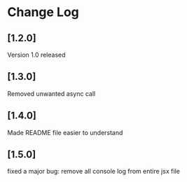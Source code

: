# Change Log

## [1.2.0]

Version 1.0 released

## [1.3.0]

Removed unwanted async call

## [1.4.0]

Made README file easier to understand

## [1.5.0]

fixed a major bug: remove all console log from entire jsx file
